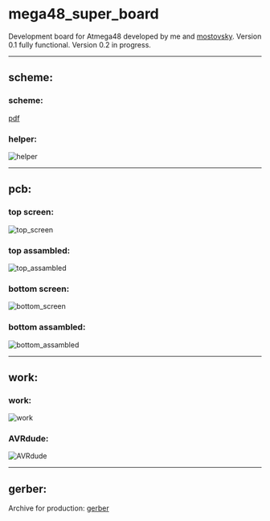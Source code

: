# mega48_super_board
Development board for Atmega48 developed by me and [mostovsky](https://github.com/mostovsky).
Version 0.1 fully functional. Version 0.2 in progress.

***
## scheme:
### scheme:
[pdf](docs/scheme_v0.1.pdf)
### helper:
![helper](docs/helper.jpg)

***
## pcb:
### top screen:
![top_screen](view/v0.1/screen_v0.1_top.png)
### top assambled:
![top_assambled](view/v0.1/view_0.1_top.jpg)
### bottom screen:
![bottom_screen](view/v0.1/screen_v0.1_bottom.png)
### bottom assambled:
![bottom_assambled](view/v0.1/view_0.1_bottom.jpg)

***
## work:
### work:
![work](view/v0.1/view_0.1_work.jpg)
### AVRdude:
![AVRdude](docs/mega48_super_board_v0.1_calibr.png)

***
## gerber:
Archive for production:
[gerber](https://github.com/piro-s/mega48_super_board/raw/main/gerber/mega48_super_board_v0.1.zip)